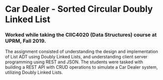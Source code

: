 # Car Dealer - Sorted Circular Doubly Linked List
### Worked while taking the CIIC4020 (Data Structures) course at UPRM, Fall 2019.

The assignment consisted of understanding the design and implementation of List ADT using Doubly Linked Lists, and understanding client server programming using REST and JSON. The students were tasked with building a REST API with CRUD operations to simulate a Car Dealer system, utilizing Doubly Linked Lists.
